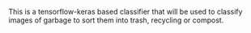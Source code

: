 This is a tensorflow-keras based classifier that will be used to classify images of garbage to sort them into trash, recycling or compost.
